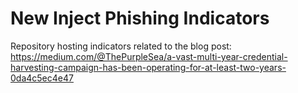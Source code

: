 # New Inject Phishing Indicators
Repository hosting indicators related to the blog post: https://medium.com/@ThePurpleSea/a-vast-multi-year-credential-harvesting-campaign-has-been-operating-for-at-least-two-years-0da4c5ec4e47
